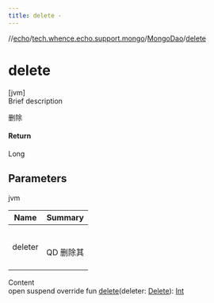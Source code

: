 ```yaml
---
title: delete -
---
```

//[echo](../../index.md)/[tech.whence.echo.support.mongo](../index.md)/[MongoDao](index.md)/[delete](delete.md)



# delete  
[jvm]  
Brief description  


删除



#### Return  


Long



## Parameters  
  
jvm  
  
|  Name|  Summary| 
|---|---|
| deleter| <br><br>QD 删除其<br><br>
  
  
Content  
open suspend override fun [delete](delete.md)(deleter: [Delete](../../tech.whence.echo.support.mongo.querier/-delete/index.md)): [Int](https://kotlinlang.org/api/latest/jvm/stdlib/kotlin/-int/index.html)  



